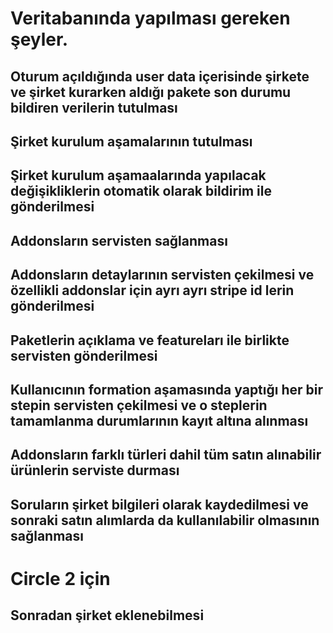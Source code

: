 # Veritabanında yapılması gereken şeyler.
## Oturum açıldığında user data içerisinde şirkete ve şirket kurarken aldığı pakete son durumu bildiren verilerin tutulması
## Şirket kurulum aşamalarının tutulması
## Şirket kurulum aşamaalarında yapılacak değişikliklerin otomatik olarak bildirim ile gönderilmesi
## Addonsların servisten sağlanması
## Addonsların detaylarının servisten çekilmesi ve özellikli addonslar için ayrı ayrı stripe id lerin gönderilmesi 

## Paketlerin açıklama ve featureları ile birlikte servisten gönderilmesi
## Kullanıcının formation aşamasında yaptığı her bir stepin servisten çekilmesi ve o steplerin tamamlanma durumlarının kayıt altına alınması

## Addonsların farklı türleri dahil tüm satın alınabilir ürünlerin serviste durması 

## Soruların şirket bilgileri olarak kaydedilmesi ve sonraki satın alımlarda da kullanılabilir olmasının sağlanması




# Circle 2 için
## Sonradan şirket eklenebilmesi